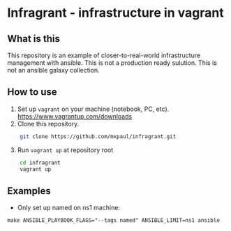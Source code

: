 # Infragrant - infrastructure in vagrant

## What is this

This repository is an example of closer-to-real-world infrastructure management with ansible.
This is not a production ready sulution.
This is not an ansible galaxy collection. 

## How to use

1. Set up `vagrant` on your machine (notebook, PC, etc). https://www.vagrantup.com/downloads
2. Clone this repository.
```bash
    git clone https://github.com/mxpaul/infragrant.git 
```
3. Run `vagrant up` at repository root
```bash
    cd infragrant
    vagrant up
```


## Examples

- Only set up named on ns1 machine:
```
make ANSIBLE_PLAYBOOK_FLAGS="--tags named" ANSIBLE_LIMIT=ns1 ansible
```
